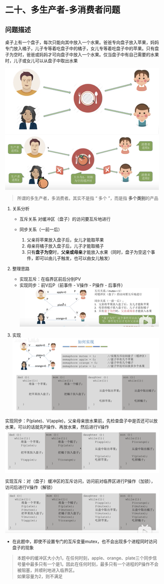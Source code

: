 # 二十、多生产者-多消费者问题

## 问题描述
桌子上有一个盘子，每次只能向其中放入一个水果。爸爸专向盘子放入苹果，妈妈专门放入橘子，儿子专等着吃盘子中的橘子，女儿专等着吃盘子中的苹果。只有盘子为空时，爸爸或妈妈才可向盘子中放入一个水果。仅当盘子中有自己需要的水果时，儿子或女儿可以从盘子中取出水果

![](%E4%BA%8C%E5%8D%81%E3%80%81%E5%A4%9A%E7%94%9F%E4%BA%A7%E8%80%85-%E5%A4%9A%E6%B6%88%E8%B4%B9%E8%80%85%E9%97%AE%E9%A2%98/%E6%88%AA%E5%B1%8F2021-04-06%2013.03.13.png)
![](%E4%BA%8C%E5%8D%81%E3%80%81%E5%A4%9A%E7%94%9F%E4%BA%A7%E8%80%85-%E5%A4%9A%E6%B6%88%E8%B4%B9%E8%80%85%E9%97%AE%E9%A2%98/%E6%88%AA%E5%B1%8F2021-04-06%2013.03.53.png)

> 所谓的多生产者，多消费者。其实不是指 “ 多个 ”，而是指 **多个类别**的产品  

1. 关系分析
	* 互斥关系
		对缓冲区（盘子）的访问要互斥地进行

	* 同步关系（一前一后）
		1. 父亲将苹果放入盘子后，女儿才能取苹果
		2. 母亲将橘子放入盘子后，儿子才能取橘子
		3. 只有**盘子为空**时，**父亲或母亲**才能放入水果（同时，盘子为空这个事件，即可以由儿子触发，也可以由女儿触发）

2. 整理思路
	* 实现互斥：在临界区前后分别PV
	* 实现同步：前V后P（前事件 - V操作 - P操作 - 后事件）
![](%E4%BA%8C%E5%8D%81%E3%80%81%E5%A4%9A%E7%94%9F%E4%BA%A7%E8%80%85-%E5%A4%9A%E6%B6%88%E8%B4%B9%E8%80%85%E9%97%AE%E9%A2%98/%E6%88%AA%E5%B1%8F2021-04-06%2013.11.25.png)
	
3. 实现
![](%E4%BA%8C%E5%8D%81%E3%80%81%E5%A4%9A%E7%94%9F%E4%BA%A7%E8%80%85-%E5%A4%9A%E6%B6%88%E8%B4%B9%E8%80%85%E9%97%AE%E9%A2%98/%E6%88%AA%E5%B1%8F2021-04-06%2013.11.38.png)

实现同步：P(plate)、V(apple)，父亲母亲放水果前，先检查盘子中是否还可以放水果，可以的话就先P操作、再放水果，然后进行V操作
![](%E4%BA%8C%E5%8D%81%E3%80%81%E5%A4%9A%E7%94%9F%E4%BA%A7%E8%80%85-%E5%A4%9A%E6%B6%88%E8%B4%B9%E8%80%85%E9%97%AE%E9%A2%98/%E6%88%AA%E5%B1%8F2021-04-06%2013.16.00.png)

实现互斥：对（盘子）缓冲区的互斥访问，访问前对临界区进行P操作（加锁），访问后进行V操作（解锁）
![](%E4%BA%8C%E5%8D%81%E3%80%81%E5%A4%9A%E7%94%9F%E4%BA%A7%E8%80%85-%E5%A4%9A%E6%B6%88%E8%B4%B9%E8%80%85%E9%97%AE%E9%A2%98/%E6%88%AA%E5%B1%8F2021-04-06%2013.17.04.png)

* 在此题中，即使不设置专门的互斥变量mutex，也不会出现多个进程同时访问盘子的现象

> 本题中的缓冲区大小为1，在任何时刻，apple、orange、plate三个同步信号量中最多只有一个是1。因此在任何时刻，最多只有一个进程的P操作不会被阻塞，并顺利地进入临界区。  
> 如果容量为2，则不满足  

